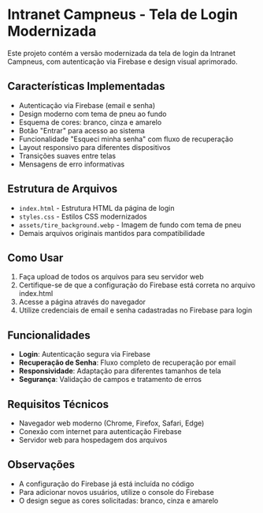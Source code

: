 # Intranet Campneus - Tela de Login Modernizada

Este projeto contém a versão modernizada da tela de login da Intranet Campneus, com autenticação via Firebase e design visual aprimorado.

## Características Implementadas

- Autenticação via Firebase (email e senha)
- Design moderno com tema de pneu ao fundo
- Esquema de cores: branco, cinza e amarelo
- Botão "Entrar" para acesso ao sistema
- Funcionalidade "Esqueci minha senha" com fluxo de recuperação
- Layout responsivo para diferentes dispositivos
- Transições suaves entre telas
- Mensagens de erro informativas

## Estrutura de Arquivos

- `index.html` - Estrutura HTML da página de login
- `styles.css` - Estilos CSS modernizados
- `assets/tire_background.webp` - Imagem de fundo com tema de pneu
- Demais arquivos originais mantidos para compatibilidade

## Como Usar

1. Faça upload de todos os arquivos para seu servidor web
2. Certifique-se de que a configuração do Firebase está correta no arquivo index.html
3. Acesse a página através do navegador
4. Utilize credenciais de email e senha cadastradas no Firebase para login

## Funcionalidades

- **Login**: Autenticação segura via Firebase
- **Recuperação de Senha**: Fluxo completo de recuperação por email
- **Responsividade**: Adaptação para diferentes tamanhos de tela
- **Segurança**: Validação de campos e tratamento de erros

## Requisitos Técnicos

- Navegador web moderno (Chrome, Firefox, Safari, Edge)
- Conexão com internet para autenticação Firebase
- Servidor web para hospedagem dos arquivos

## Observações

- A configuração do Firebase já está incluída no código
- Para adicionar novos usuários, utilize o console do Firebase
- O design segue as cores solicitadas: branco, cinza e amarelo
